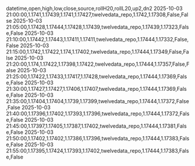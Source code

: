datetime,open,high,low,close,source,rollH20,rollL20,up2,dn2
2025-10-03 21:00:00,1.1741,1.17439,1.1741,1.17427,twelvedata_repo,1.1742,1.17308,False,False
2025-10-03 21:05:00,1.17428,1.17444,1.17428,1.17439,twelvedata_repo,1.17439,1.17323,False,False
2025-10-03 21:10:00,1.17442,1.17443,1.17411,1.17411,twelvedata_repo,1.17444,1.17332,False,False
2025-10-03 21:15:00,1.1742,1.17422,1.174,1.17402,twelvedata_repo,1.17444,1.17349,False,False
2025-10-03 21:20:00,1.174,1.17422,1.17398,1.17422,twelvedata_repo,1.17444,1.17357,False,False
2025-10-03 21:25:00,1.17422,1.17433,1.17417,1.17428,twelvedata_repo,1.17444,1.17369,False,False
2025-10-03 21:30:00,1.17427,1.17427,1.17406,1.17407,twelvedata_repo,1.17444,1.17369,False,False
2025-10-03 21:35:00,1.17404,1.17404,1.1739,1.17399,twelvedata_repo,1.17444,1.17372,False,False
2025-10-03 21:40:00,1.17396,1.17402,1.17393,1.17396,twelvedata_repo,1.17444,1.17372,False,False
2025-10-03 21:45:00,1.17397,1.17405,1.17387,1.17402,twelvedata_repo,1.17444,1.17381,False,False
2025-10-03 21:50:00,1.17402,1.17402,1.17386,1.17396,twelvedata_repo,1.17444,1.17383,False,False
2025-10-03 21:55:00,1.17395,1.17424,1.17393,1.17402,twelvedata_repo,1.17444,1.17383,False,False

